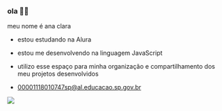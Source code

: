 ### ola 😶‍🌫
meu nome é ana clara

- estou estudando na Alura
- estou me desenvolvendo na linguagem JavaScript
- utilizo esse espaço para minha organização e compartilhamento dos meu projetos desenvolvidos

- 00001118010747sp@al.educacao.sp.gov.br

![](https://media.tenor.com/eKFrAu0IU44AAAAM/lumity-lumity-kiss.gif)

<!--
**tobiogay/tobiogay** is a ✨ _special_ ✨ repository because its `README.md` (this file) appears on your GitHub profile.

Here are some ideas to get you started:

- 🔭 I’m currently working on ...
- 🌱 I’m currently learning ...
- 👯 I’m looking to collaborate on ...
- 🤔 I’m looking for help with ...
- 💬 Ask me about ...
- 📫 How to reach me: ...
- 😄 Pronouns: ...
- ⚡ Fun fact: ...
-->
